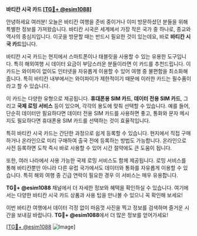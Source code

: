 **바티칸 시국 카드 [[TG💪+ @esim1088](https://t.me/s/esim1088)]**

안녕하세요 여러분! 오늘은 바티칸 여행을 준비 중이거나 이미 방문하셨던 분들을 위해 특별한 정보를 가져왔습니다. 바티칸 시국은 세계에서 가장 작은 국가 중 하나로, 종교와 역사의 중심지입니다. 이곳을 방문할 때는 반드시 필요한 것이 있는데요, 바로 **바티칸 시국 카드**입니다.

바티칸 시국 카드는 현지에서 스마트폰이나 태블릿을 사용할 수 있는 유용한 도구입니다. 특히 해외여행 시 데이터 요금이 부담스러운 분들이라면 이 카드를 추천드립니다. 이 카드는 와이파이 없이도 인터넷을 자유롭게 이용할 수 있어 여행 중 불편함을 최소화해줍니다. 특히 바티칸 내부에서는 와이파이가 제한적이기 때문에 이러한 카드는 필수품이라고 할 수 있습니다.

이 카드는 다양한 유형으로 제공됩니다. **휴대폰용 SIM 카드**, **데이터 전용 SIM 카드**, 그리고 **국제 로밍 서비스** 등이 있으며, 각각의 용도에 맞춰 선택할 수 있습니다. 예를 들어, 단순히 데이터만 필요하다면 데이터 전용 SIM 카드를 사용하면 좋고, 통화와 문자 메시지도 필요하다면 휴대폰용 SIM 카드를 선택하는 것이 효율적입니다.

특히 바티칸 시국 카드는 간단한 과정으로 쉽게 등록할 수 있습니다. 현지에서 직접 구매하거나 온라인으로 미리 구매하여 출국 전에 등록하는 방법도 가능합니다. 온라인으로 사전 등록하면 도착 즉시 바로 사용할 수 있어 시간 절약에도 큰 도움이 됩니다.

또한, 여러 나라에서 사용 가능한 국제 로밍 서비스도 함께 제공됩니다. 로밍 서비스를 통해 바티칸뿐만 아니라 다른 유럽 국가에서도 데이터와 통화를 자유롭게 이용할 수 있습니다. 특히 해외 여행 중 긴급 연락이 필요한 경우 이 서비스는 매우 유용합니다.

**TG💪+ @esim1088** 채널에서 더 자세한 정보와 혜택을 확인하실 수 있습니다. 여기에서는 다양한 바티칸 시국 카드 상품과 사용 팁을 만나볼 수 있으니 꼭 확인해 보세요!

이번 바티칸 여행에서 데이터 걱정 없이 마음껏 사진을 찍고 정보를 검색하며 즐거운 시간을 보내길 바랍니다. **TG💪+ @esim1088**에서 더 많은 정보를 얻어가세요!

[[TG💪+ @esim1088](https://t.me/s/esim1088) ![Image](https://i.postimg.cc/Y0z9fWf4/image.png)]